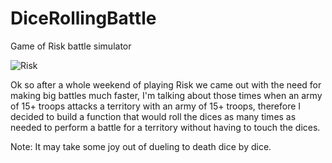 # DiceRollingBattle
Game of Risk battle simulator

![Risk](https://cf.geekdo-images.com/images/pic2920766.jpg)

Ok so after a whole weekend of playing Risk we came out with the need for making big battles much faster, I'm talking about those times when an army of 15+ troops attacks a territory with an army of 15+ troops, therefore I decided to build a function that would roll the dices as many times as needed to perform a battle for a territory without having to touch the dices.

Note: It may take some joy out of dueling to death dice by dice.
